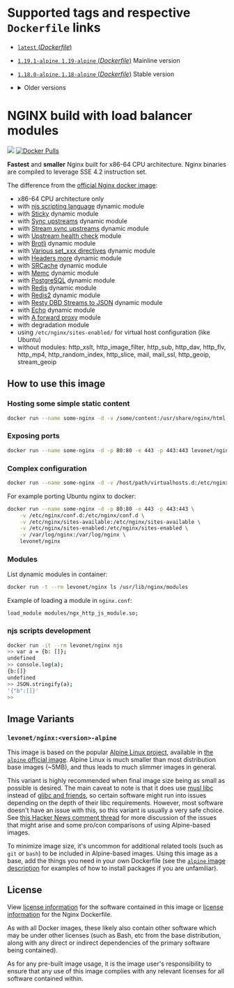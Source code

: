 # Supported tags and respective `Dockerfile` links

- [`latest` (*Dockerfile*)](https://github.com/levonet/docker-nginx/blob/master/Dockerfile)
- [`1.19.1-alpine`, `1.19-alpine` (*Dockerfile*)](https://github.com/levonet/docker-nginx/blob/v1.19.1/Dockerfile) Mainline version
- [`1.18.0-alpine`, `1.18-alpine` (*Dockerfile*)](https://github.com/levonet/docker-nginx/blob/v1.18.0/Dockerfile) Stable version
- <details><summary>Older versions</summary>

  - [`1.17.10-alpine`, `1.17-alpine` (*Dockerfile*)](https://github.com/levonet/docker-nginx/blob/v1.17.10/Dockerfile)
  - [`1.16.0-alpine`, `1.16-alpine` (*Dockerfile*)](https://github.com/levonet/docker-nginx/blob/v1.16.0/Dockerfile)
  - [`1.15.12-alpine`, `1.15-alpine` (*Dockerfile*)](https://github.com/levonet/docker-nginx/blob/v1.15.12/Dockerfile)
  - [`1.14.2-alpine`, `1.14-alpine` (*Dockerfile*)](https://github.com/levonet/docker-nginx/blob/v1.14.2/Dockerfile)
</details>

# NGINX build with load balancer modules
[![](https://images.microbadger.com/badges/image/levonet/nginx.svg)](https://microbadger.com/images/levonet/nginx "Get your own image badge on microbadger.com")
[![Docker Pulls](https://img.shields.io/docker/pulls/levonet/nginx.svg)](https://hub.docker.com/r/levonet/nginx/)

**Fastest** and **smaller** Nginx built for x86-64 CPU architecture.
Nginx binaries are compiled to leverage SSE 4.2 instruction set.

The difference from the [official Nginx docker image](https://hub.docker.com/_/nginx):

- x86-64 CPU architecture only
- with [njs scripting language](http://nginx.org/en/docs/njs/) dynamic module
- with [Sticky](https://github.com/levonet/nginx-sticky-module-ng) dynamic module
- with [Sync upstreams](https://github.com/weibocom/nginx-upsync-module#readme) dynamic module
- with [Stream sync upstreams](https://github.com/xiaokai-wang/nginx-stream-upsync-module#readme) dynamic module
- with [Upstream health check](https://github.com/2Fast2BCn/nginx_upstream_check_module#readme) module
- with [Brotli](https://github.com/google/ngx_brotli#readme) dynamic module
- with [Various set_xxx directives](https://github.com/openresty/set-misc-nginx-module#readme) dynamic module
- with [Headers more](https://github.com/openresty/headers-more-nginx-module#readme) dynamic module
- with [SRCache](https://github.com/openresty/srcache-nginx-module) dynamic module
- with [Memc](https://github.com/openresty/memc-nginx-module) dynamic module
- with [PostgreSQL](https://github.com/openresty/ngx_postgres) dynamic module
- with [Redis](https://www.nginx.com/resources/wiki/modules/redis/) dynamic module
- with [Redis2](https://github.com/openresty/redis2-nginx-module) dynamic module
- with [Resty DBD Streams to JSON](https://github.com/openresty/rds-json-nginx-module) dynamic module
- with [Echo](https://github.com/openresty/echo-nginx-module) dynamic module
- with [A forward proxy](https://github.com/chobits/ngx_http_proxy_connect_module) module
- with degradation module
- using `/etc/nginx/sites-enabled/` for virtual host configuration (like Ubuntu)
- without modules: http_xslt, http_image_filter, http_sub, http_dav, http_flv, http_mp4, http_random_index, http_slice, mail, mail_ssl, http_geoip, stream_geoip

## How to use this image

### Hosting some simple static content

```sh
docker run --name some-nginx -d -v /some/content:/usr/share/nginx/html:ro levonet/nginx
```

### Exposing ports

```sh
docker run --name some-nginx -d -p 80:80 -e 443 -p 443:443 levonet/nginx
```

### Complex configuration

```sh
docker run --name some-nginx -d -v /host/path/virtualhosts.d:/etc/nginx/sites-enabled:ro levonet/nginx
```
For example porting Ubuntu nginx to docker:

```sh
docker run --name some-nginx -d -p 80:80 -e 443 -p 443:443 \
    -v /etc/nginx/conf.d:/etc/nginx/conf.d \
    -v /etc/nginx/sites-available:/etc/nginx/sites-available \
    -v /etc/nginx/sites-enabled:/etc/nginx/sites-enabled \
    -v /var/log/nginx:/var/log/nginx \
    levonet/nginx
```

### Modules

List dynamic modules in container:

```sh
docker run -t --rm levonet/nginx ls /usr/lib/nginx/modules
```

Example of loading a module in `nginx.conf`:

```
load_module modules/ngx_http_js_module.so;
```

### njs scripts development

```sh
docker run -it --rm levonet/nginx njs
>> var a = {b: []};
undefined
>> console.log(a);
{b:[]}
undefined
>> JSON.stringify(a);
'{"b":[]}'
>>
```

## Image Variants

### `levonet/nginx:<version>-alpine`

This image is based on the popular [Alpine Linux project](http://alpinelinux.org/), available in [the `alpine` official image](https://hub.docker.com/_/alpine).
Alpine Linux is much smaller than most distribution base images (~5MB), and thus leads to much slimmer images in general.

This variant is highly recommended when final image size being as small as possible is desired. The main caveat to note is that it does use [musl libc](http://www.musl-libc.org/) instead of [glibc and friends](http://www.etalabs.net/compare_libcs.html), so certain software might run into issues depending on the depth of their libc requirements. However, most software doesn't have an issue with this, so this variant is usually a very safe choice.
See [this Hacker News comment thread](https://news.ycombinator.com/item?id=10782897) for more discussion of the issues that might arise and some pro/con comparisons of using Alpine-based images.

To minimize image size, it's uncommon for additional related tools (such as `git` or `bash`) to be included in Alpine-based images. Using this image as a base, add the things you need in your own Dockerfile (see the [`alpine` image description](https://hub.docker.com/_/alpine/) for examples of how to install packages if you are unfamiliar).

## License

View [license information](http://nginx.org/LICENSE) for the software contained in this image or [license information](https://github.com/levonet/docker-nginx/blob/master/LICENSE) for the Nginx Dockerfile.

As with all Docker images, these likely also contain other software which may be under other licenses (such as Bash, etc from the base distribution, along with any direct or indirect dependencies of the primary software being contained).

As for any pre-built image usage, it is the image user's responsibility to ensure that any use of this image complies with any relevant licenses for all software contained within.
